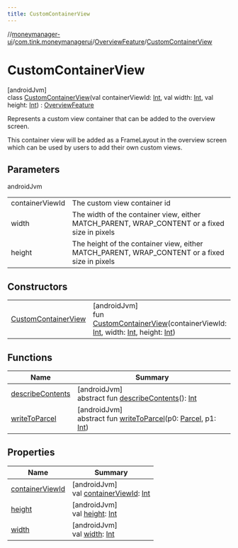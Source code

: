 ```yaml
---
title: CustomContainerView
---
```

//[moneymanager-ui](../../../../index.html)/[com.tink.moneymanagerui](../../index.html)/[OverviewFeature](../index.html)/[CustomContainerView](index.html)



# CustomContainerView



[androidJvm]\
class [CustomContainerView](index.html)(val containerViewId: [Int](https://kotlinlang.org/api/latest/jvm/stdlib/kotlin/-int/index.html), val width: [Int](https://kotlinlang.org/api/latest/jvm/stdlib/kotlin/-int/index.html), val height: [Int](https://kotlinlang.org/api/latest/jvm/stdlib/kotlin/-int/index.html)) : [OverviewFeature](../index.html)

Represents a custom view container that can be added to the overview screen.



This container view will be added as a FrameLayout in the overview screen which can be used by users to add their own custom views.



## Parameters


androidJvm

| | |
|---|---|
| containerViewId | The custom view container id |
| width | The width of the container view, either MATCH_PARENT, WRAP_CONTENT or a fixed size in pixels |
| height | The height of the container view, either MATCH_PARENT, WRAP_CONTENT or a fixed size in pixels |



## Constructors


| | |
|---|---|
| [CustomContainerView](-custom-container-view.html) | [androidJvm]<br>fun [CustomContainerView](-custom-container-view.html)(containerViewId: [Int](https://kotlinlang.org/api/latest/jvm/stdlib/kotlin/-int/index.html), width: [Int](https://kotlinlang.org/api/latest/jvm/stdlib/kotlin/-int/index.html), height: [Int](https://kotlinlang.org/api/latest/jvm/stdlib/kotlin/-int/index.html)) |


## Functions


| Name | Summary |
|---|---|
| [describeContents](../../../com.tink.service.provider/-provider-filter/index.html#-1578325224%2FFunctions%2F1000845458) | [androidJvm]<br>abstract fun [describeContents](../../../com.tink.service.provider/-provider-filter/index.html#-1578325224%2FFunctions%2F1000845458)(): [Int](https://kotlinlang.org/api/latest/jvm/stdlib/kotlin/-int/index.html) |
| [writeToParcel](../../../com.tink.service.provider/-provider-filter/index.html#-1754457655%2FFunctions%2F1000845458) | [androidJvm]<br>abstract fun [writeToParcel](../../../com.tink.service.provider/-provider-filter/index.html#-1754457655%2FFunctions%2F1000845458)(p0: [Parcel](https://developer.android.com/reference/kotlin/android/os/Parcel.html), p1: [Int](https://kotlinlang.org/api/latest/jvm/stdlib/kotlin/-int/index.html)) |


## Properties


| Name | Summary |
|---|---|
| [containerViewId](container-view-id.html) | [androidJvm]<br>val [containerViewId](container-view-id.html): [Int](https://kotlinlang.org/api/latest/jvm/stdlib/kotlin/-int/index.html) |
| [height](height.html) | [androidJvm]<br>val [height](height.html): [Int](https://kotlinlang.org/api/latest/jvm/stdlib/kotlin/-int/index.html) |
| [width](width.html) | [androidJvm]<br>val [width](width.html): [Int](https://kotlinlang.org/api/latest/jvm/stdlib/kotlin/-int/index.html) |

